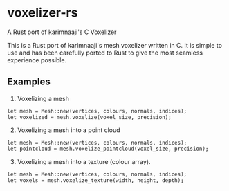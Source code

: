 # voxelizer-rs
A Rust port of karimnaaji's C Voxelizer

This is a Rust port of karimnaaji's mesh voxelizer written in C. It is simple to use and has been carefully ported to Rust to give the most seamless experience possible.

## Examples
1. Voxelizing a mesh
```
let mesh = Mesh::new(vertices, colours, normals, indices);
let voxelized = mesh.voxelize(voxel_size, precision);
```
2. Voxelizing a mesh into a point cloud
```
let mesh = Mesh::new(vertices, colours, normals, indices);
let pointcloud = mesh.voxelize_pointcloud(voxel_size, precision);
```
3. Voxelizing a mesh into a texture (colour array).
```
let mesh = Mesh::new(vertices, colours, normals, indices);
let voxels = mesh.voxelize_texture(width, height, depth);
```
